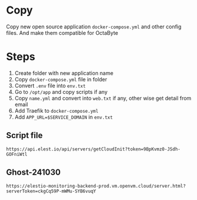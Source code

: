 # Copy

Copy new open source application `docker-compose.yml` and other config files. And make them compatible for OctaByte

# Steps

1. Create folder with new application name
2. Copy `docker-compose.yml` file in folder
3. Convert `.env` file into `env.txt`
4. Go to `/opt/app` and copy scripts if any
5. Copy `name.yml` and convert into `web.txt` if any, other wise get detail from email
6. Add Traefik to `docker-compose.yml`
7. Add `APP_URL=$SERVICE_DOMAIN` in `env.txt`

## Script file

`https://api.elest.io/api/servers/getCloudInit?token=9BpKvmz0-JSdh-GOFniWtl`

## Ghost-241030

`https://elestio-monitoring-backend-prod.vm.openvm.cloud/server.html?serverToken=ckgCq59P-mWMu-SYB6vuqY`
